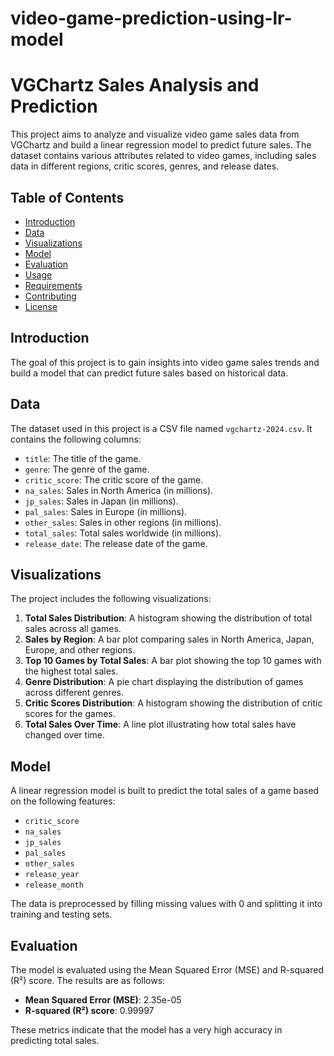 # video-game-prediction-using-lr-model
# VGChartz Sales Analysis and Prediction

This project aims to analyze and visualize video game sales data from VGChartz and build a linear regression model to predict future sales. The dataset contains various attributes related to video games, including sales data in different regions, critic scores, genres, and release dates.

## Table of Contents

- [Introduction](#introduction)
- [Data](#data)
- [Visualizations](#visualizations)
- [Model](#model)
- [Evaluation](#evaluation)
- [Usage](#usage)
- [Requirements](#requirements)
- [Contributing](#contributing)
- [License](#license)

## Introduction

The goal of this project is to gain insights into video game sales trends and build a model that can predict future sales based on historical data.

## Data

The dataset used in this project is a CSV file named `vgchartz-2024.csv`. It contains the following columns:

- `title`: The title of the game.
- `genre`: The genre of the game.
- `critic_score`: The critic score of the game.
- `na_sales`: Sales in North America (in millions).
- `jp_sales`: Sales in Japan (in millions).
- `pal_sales`: Sales in Europe (in millions).
- `other_sales`: Sales in other regions (in millions).
- `total_sales`: Total sales worldwide (in millions).
- `release_date`: The release date of the game.

## Visualizations

The project includes the following visualizations:

1. **Total Sales Distribution**: A histogram showing the distribution of total sales across all games.
2. **Sales by Region**: A bar plot comparing sales in North America, Japan, Europe, and other regions.
3. **Top 10 Games by Total Sales**: A bar plot showing the top 10 games with the highest total sales.
4. **Genre Distribution**: A pie chart displaying the distribution of games across different genres.
5. **Critic Scores Distribution**: A histogram showing the distribution of critic scores for the games.
6. **Total Sales Over Time**: A line plot illustrating how total sales have changed over time.

## Model

A linear regression model is built to predict the total sales of a game based on the following features:

- `critic_score`
- `na_sales`
- `jp_sales`
- `pal_sales`
- `other_sales`
- `release_year`
- `release_month`

The data is preprocessed by filling missing values with 0 and splitting it into training and testing sets.

## Evaluation

The model is evaluated using the Mean Squared Error (MSE) and R-squared (R²) score. The results are as follows:

- **Mean Squared Error (MSE)**: 2.35e-05
- **R-squared (R²) score**: 0.99997

These metrics indicate that the model has a very high accuracy in predicting total sales.


